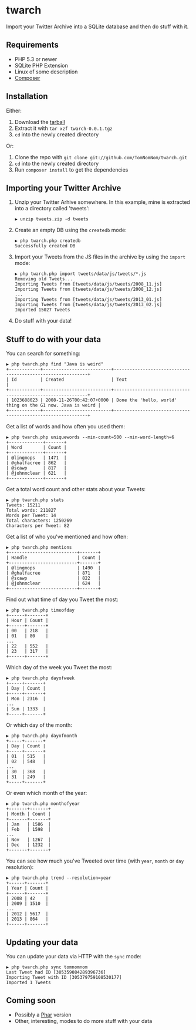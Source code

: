 # twarch

Import your Twitter Archive into a SQLite database and then do stuff with it.

## Requirements
* PHP 5.3 or newer
* SQLite PHP Extension
* Linux of some description
* [Composer](http://getcomposer.org/)

## Installation
Either:

1. Download the [tarball](http://tomnomnom.com/twarch/twarch-0.0.1.tgz)
2. Extract it with `tar xzf twarch-0.0.1.tgz`
3. `cd` into the newly created directory

Or:

1. Clone the repo with `git clone git://github.com/TomNomNom/twarch.git`
2. `cd` into the newly created directory
3. Run `composer install` to get the dependencies 

## Importing your Twitter Archive
1. Unzip your Twitter Arhive somewhere. In this example, mine is extracted into a directory called 'tweets':
    ```
    ▶ unzip tweets.zip -d tweets
    ```

2. Create an empty DB using the `createdb` mode:
    ```
    ▶ php twarch.php createdb
    Successfully created DB
    ```
    
3. Import your Tweets from the JS files in the archive by using the `import` mode:
    ```
    ▶ php twarch.php import tweets/data/js/tweets/*.js
    Removing old Tweets...
    Importing Tweets from [tweets/data/js/tweets/2008_11.js]
    Importing Tweets from [tweets/data/js/tweets/2008_12.js]
    ...
    Importing Tweets from [tweets/data/js/tweets/2013_01.js]
    Importing Tweets from [tweets/data/js/tweets/2013_02.js]
    Imported 15027 Tweets
    ```

4. Do stuff with your data! 

## Stuff to do with your data

You can search for something:

    ▶ php twarch.php find "Java is weird"
    +------------+--------------------------+------------------------------------------------------------+
    | Id         | Created                  | Text                                                       |
    +------------+--------------------------+------------------------------------------------------------+
    | 1023688023 | 2008-11-26T00:42:07+0000 | Done the 'hello, world' thing on the G1 now. Java is weird |
    +------------+--------------------------+------------------------------------------------------------+

Get a list of words and how often you used them:

    ▶ php twarch.php uniquewords --min-count=500 --min-word-length=6
    +-------------+-------+
    | Word        | Count |
    +-------------+-------+
    | @lingmops   | 1471  |
    | @ghalfacree | 862   |
    | @scawp      | 817   |
    | @johnmclear | 621   |
    +-------------+-------+

Get a total word count and other stats about your Tweets:

    ▶ php twarch.php stats
    Tweets: 15211
    Total words: 211827
    Words per Tweet: 14
    Total characters: 1250269
    Characters per Tweet: 82

Get a list of who you've mentioned and how often:

    ▶ php twarch.php mentions
    +--------------------------+-------+
    | Handle                   | Count |
    +--------------------------+-------+
    | @lingmops                | 1490  |
    | @ghalfacree              | 871   |
    | @scawp                   | 822   |
    | @johnmclear              | 624   |
    +--------------------------+-------+

Find out what time of day you Tweet the most:

    ▶ php twarch.php timeofday
    +------+-------+
    | Hour | Count |
    +------+-------+
    | 00   | 218   |
    | 01   | 80    |
    ...
    | 22   | 552   |
    | 23   | 317   |
    +------+-------+


Which day of the week you Tweet the most:

    ▶ php twarch.php dayofweek
    +-----+-------+
    | Day | Count |
    +-----+-------+
    | Mon | 2316  |
    ...
    | Sun | 1333  |
    +-----+-------+

Or which day of the month:

    ▶ php twarch.php dayofmonth
    +-----+-------+
    | Day | Count |
    +-----+-------+
    | 01  | 515   |
    | 02  | 548   |
    ...
    | 30  | 368   |
    | 31  | 249   |
    +-----+-------+

Or even which month of the year:

    ▶ php twarch.php monthofyear
    +-------+-------+
    | Month | Count |
    +-------+-------+
    | Jan   | 1586  |
    | Feb   | 1598  |
    ...
    | Nov   | 1267  |
    | Dec   | 1232  |
    +-------+-------+

You can see how much you've Tweeted over time (with `year`, `month` or `day` resolution):

    ▶ php twarch.php trend --resolution=year
    +------+-------+
    | Year | Count |
    +------+-------+
    | 2008 | 42    |
    | 2009 | 1510  |
    ...
    | 2012 | 5617  |
    | 2013 | 864   |
    +------+-------+

## Updating your data

You can update your data via HTTP with the `sync` mode:

    ▶ php twarch.php sync tomnomnom
    Last Tweet had ID [305359084289396736]
    Importing Tweet with ID [305379759108530177]
    Imported 1 Tweets

## Coming soon
* Possibly a [Phar](http://www.php.net/manual/en/book.phar.php) version
* Other, interesting, modes to do more stuff with your data
